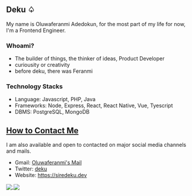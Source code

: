 ## Deku ♤
My name is Oluwaferanmi Adedokun, for the most part of my life for now, I'm a Frontend Engineer.

### Whoami?
- The builder of things, the thinker of ideas, Product Developer
- curiousity or creativity
- before deku, there was Feranmi

### Technology Stacks
- Language: Javascript, PHP, Java
- Frameworks: Node, Express, React, React Native, Vue, Tyescript
- DBMS: PostgreSQL, MongoDB

## <u>How to Contact Me</u>

I am also available and open to contacted on major social media channels and mails.

- Gmail: [Oluwaferanmi's Mail](mailto:adedokunoluwaferanmi@gmail.com)
- Twitter: [deku](https://twitter.com/heisdeku)
- Website: https://siredeku.dev


<a href="https://github.com/ichtrojan">
  <img align="center" src="https://github-readme-stats.vercel.app/api?username=heisdeku&theme=nord&show_icons=true&count_private=true&hide=contribs&line_height=40" />
</a>
<a href="https://github.com/ichtrojan">
  <img align="center" src="https://github-readme-stats.vercel.app/api/top-langs/?username=heisdeku&theme=nord&langs_count=4&hide=javascript,html,css,typescript" />
</a>
